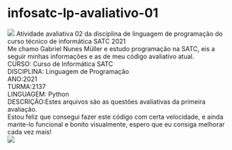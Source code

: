 # infosatc-lp-avaliativo-01
 <img src="https://www1.satc.edu.br/parcelamento_satc/assets/img/logotipo_horizontal.png">
Atividade avaliativa 02 da disciplina de linguagem de programação do curso técnico de informática SATC 2021
<BR>
Me chamo Gabriel Nunes Müller e estudo programação na SATC, eis a seguir minhas informações e as de meu código avaliativo atual.
 <BR>
 CURSO: Curso de Informática SATC
  <BR>
 DISCIPLINA: Linguagem de Programação
   <BR>
 ANO:2021
    <BR>
 TURMA:2137
     <BR>
 LINGUAGEM: Python
      <BR>
 DESCRIÇÃO:Estes arquivos são as questões avaliativas da primeira avaliação.
       <BR>
  Estou feliz que consegui fazer este código com certa velocidade, e ainda mante-lo funcional e bonito visualmente, espero que eu consiga melhorar cada vez mais! <BR>
        <img src="https://data.whicdn.com/images/213662702/original.gif">
